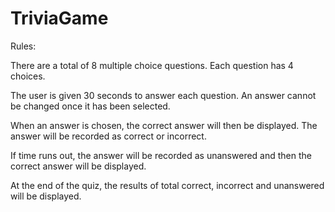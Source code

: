 # TriviaGame

Rules:

There are a total of 8 multiple choice questions.
Each question has 4 choices.

The user is given 30 seconds to answer each question.
An answer cannot be changed once it has been selected.

When an answer is chosen, the correct answer will then be displayed.  The answer will be recorded as correct or incorrect.

If time runs out, the answer will be recorded as unanswered and then the correct answer will be displayed.

At the end of the quiz, the results of total correct, incorrect and unanswered will be displayed.